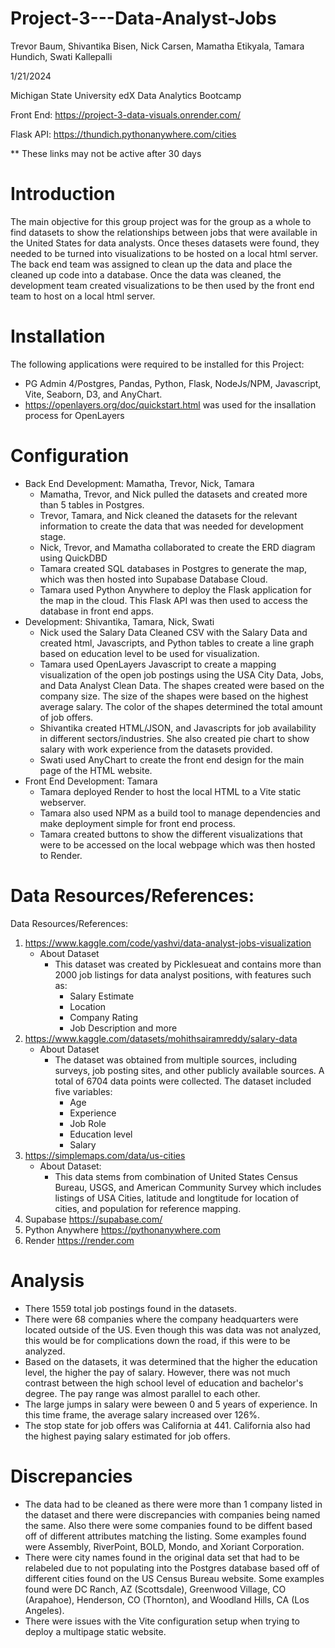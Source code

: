 # Project-3---Data-Analyst-Jobs

Trevor Baum, Shivantika Bisen, Nick Carsen, Mamatha Etikyala, Tamara Hundich, Swati Kallepalli

1/21/2024

Michigan State University edX Data Analytics Bootcamp 

Front End: https://project-3-data-visuals.onrender.com/

Flask API: https://thundich.pythonanywhere.com/cities

** These links may not be active after 30 days

# Introduction 
The main objective for this group project was for the group as a whole to find datasets to show the relationships between jobs that were available in the United States for data analysts. Once theses datasets were found, they needed to be turned into visualizations to be hosted on a local html server. The back end team was assigned to clean up the data and place the cleaned up code into a database. Once the data was cleaned, the development team created visualizations to be then used by the front end team to host on a local html server. 

# Installation 
The following applications were required to be installed for this Project: 
- PG Admin 4/Postgres, Pandas, Python, Flask, NodeJs/NPM, Javascript, Vite, Seaborn, D3, and AnyChart. 
- https://openlayers.org/doc/quickstart.html was used for the insallation process for OpenLayers 


# Configuration 
- Back End Development: Mamatha, Trevor, Nick, Tamara
    - Mamatha, Trevor, and Nick pulled the datasets and created more than 5 tables in Postgres.
    - Trevor, Tamara, and Nick cleaned the datasets for the relevant information to create the data that was needed for development stage. 
    - Nick, Trevor, and Mamatha collaborated to create the ERD diagram using QuickDBD
    - Tamara created SQL databases in Postgres to generate the map, which was then hosted into Supabase Database Cloud.
    - Tamara used Python Anywhere to deploy the Flask application for the map in the cloud. This Flask API was then used to access the database in front end apps. 
- Development: Shivantika, Tamara, Nick, Swati
    - Nick used the Salary Data Cleaned CSV with the Salary Data and created html, Javascripts, and Python tables to create a line graph based on education level to be used for visualization. 
    - Tamara used OpenLayers Javascript to create a mapping visualization of the open job postings using the USA City Data, Jobs, and Data Analyst Clean Data. The shapes created were based on the company size. The size of the shapes were based on the highest average salary. The color of the shapes determined the total amount of job offers. 
    - Shivantika created HTML/JSON, and Javascripts for job availability in different sectors/industries. She also created pie chart to show salary with work experience from the datasets provided. 
    - Swati used AnyChart to create the front end design for the main page of the HTML website.  
- Front End Development: Tamara
    - Tamara deployed Render to host the local HTML to a Vite static webserver. 
    - Tamara also used NPM as a build tool to manage dependencies and make deployment simple for front end process. 
    - Tamara created buttons to show the different visualizations that were to be accessed on the local webpage which was then hosted to Render. 

# Data Resources/References: 
Data Resources/References:
 1) https://www.kaggle.com/code/yashvi/data-analyst-jobs-visualization
    - About Dataset
        - This dataset was created by Picklesueat and contains more than 2000 job listings for data analyst positions, with features such as:
            - Salary Estimate
            - Location
            - Company Rating
            - Job Description and more
 2) https://www.kaggle.com/datasets/mohithsairamreddy/salary-data
    - About Dataset
        - The dataset was obtained from multiple sources, including surveys, job posting sites, and other publicly available sources. A total of 6704 data points were collected. The dataset included five variables:
            - Age
            - Experience
            - Job Role
            - Education level
            - Salary
 3) https://simplemaps.com/data/us-cities
    - About Dataset:
        - This data stems from combination of United States Census Bureau, USGS, and American Community Survey which includes listings of USA Cities, latitude and longtitude for location of cities, and population for reference mapping. 
1) Supabase 
    https://supabase.com/
2) Python Anywhere
    https://pythonanywhere.com
3) Render
    https://render.com 

# Analysis 
- There 1559 total job postings found in the datasets. 
- There were 68 companies where the company headquarters were located outside of the US. Even though this was data was not analyzed, this would be for complications down the road, if this were to be analyzed. 
- Based on the datasets, it was determined that the higher the education level, the higher the pay of salary. However, there was not much contrast between the high school level of education and bachelor's degree. The pay range was almost parallel to each other. 
- The large jumps in salary were beween 0 and 5 years of experience. In this time frame, the average salary increased over 126%.
- The stop state for job offers was California at 441. California also had the highest paying salary estimated for job offers. 

# Discrepancies 
- The data had to be cleaned as there were more than 1 company listed in the dataset and there were discrepancies with companies being named the same. Also there were some companies found to be diffent based off of different attributes matching the listing. Some examples found were Assembly, RiverPoint, BOLD, Mondo, and Xoriant Corporation. 
- There were city names found in the original data set that had to be relabeled due to not populating into the Postgres database based off of different cities found on the US Census Bureau website. Some examples found were DC Ranch, AZ (Scottsdale), Greenwood Village, CO (Arapahoe), Henderson, CO (Thornton), and Woodland Hills, CA (Los Angeles). 
- There were issues with the Vite configuration setup when trying to deploy a multipage static website. 


